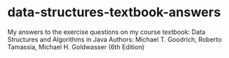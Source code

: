 # data-structures-textbook-answers
My answers to the exercise questions on my course textbook: Data Structures and Algorithms in Java 
Authors: Michael T. Goodrich, Roberto Tamassia, Michael H. Goldwasser (6th Edition) 
